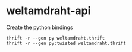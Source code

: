 weltamdraht-api
===============

Create the python bindings
```
thrift -r --gen py weltamdraht.thrift
thrift -r --gen py:twisted weltamdraht.thrift
```